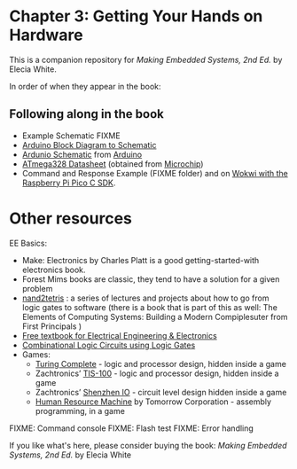 # Chapter 3: Getting Your Hands on Hardware
This is a companion repository for _Making Embedded Systems, 2nd Ed._ by Elecia White. 

In order of when they appear in the book:

## Following along in the book
 * Example Schematic FIXME
 * [Arduino Block Diagram to Schematic](ArduinoBlockDiagramToSchematics.pdf) 
 * [Ardunio Schematic](UNO-TH_Rev3e_sch.pdf) from [Arduino](https://content.arduino.cc/assets/UNO-TH_Rev3e_sch.pdf)
 * [ATmega328 Datasheet](ATmega48A-PA-88A-PA-168A-PA-328-P-DS-DS40002061B.pdf) (obtained from [Microchip](https://www.microchip.com/en-us/product/ATmega328#document-table))
  * Command and Response Example (FIXME folder) and on [Wokwi with the Raspberry Pi Pico C SDK](https://wokwi.com/projects/324879108372693587).


# Other resources
EE Basics:
 * Make: Electronics by Charles Platt is a good getting-started-with electronics book. 
 * Forest Mims books are classic, they tend to have a solution for a given problem
 * [nand2tetris](https://www.nand2tetris.org/) : a series of lectures and projects about how to go from logic gates to software (there is a book that is part of this as well: The Elements of Computing Systems: Building a Modern Compiplesuter from First Principals )
 * [Free textbook for Electrical Engineering & Electronics](https://www.allaboutcircuits.com/textbook/)
 * [Combinational Logic Circuits using Logic Gates](https://www.electronics-tutorials.ws/combination/comb_1.html)
 * Games:
    * [Turing Complete](https://store.steampowered.com/app/1444480/Turing_Complete/) - logic and processor design, hidden inside a game
    * Zachtronics’ [TIS-100](https://store.steampowered.com/app/370360/TIS100/) - logic and processor design, hidden inside a game
    * Zachtronics’ [Shenzhen IO](https://store.steampowered.com/app/504210/SHENZHEN_IO/) - circuit level design hidden inside a game
    * [Human Resource Machine](https://tomorrowcorporation.com/humanresourcemachine) by Tomorrow Corporation - assembly programming, in a game


FIXME: Command console
FIXME: Flash test
FIXME: Error handling



If you like what's here, please consider buying the book: _Making Embedded Systems, 2nd Ed._ by Elecia White